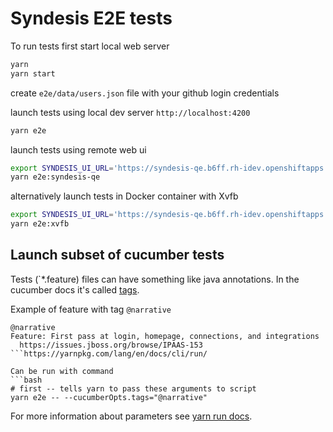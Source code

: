 # Syndesis E2E tests

To run tests first start local web server
```bash
yarn
yarn start
```

create `e2e/data/users.json` file with your github login credentials

launch tests using local dev server `http://localhost:4200`
```bash
yarn e2e
```

launch tests using remote web ui
```bash
export SYNDESIS_UI_URL='https://syndesis-qe.b6ff.rh-idev.openshiftapps.com/'
yarn e2e:syndesis-qe
```

alternatively launch tests in Docker container with Xvfb
```bash
export SYNDESIS_UI_URL='https://syndesis-qe.b6ff.rh-idev.openshiftapps.com/'
yarn e2e:xvfb
```


## Launch subset of cucumber tests
Tests (`*.feature) files can have something like java annotations.
In the cucumber docs it's called [tags](https://github.com/cucumber/cucumber/wiki/Tags).


Example of feature with tag `@narrative`
```gherkin
@narrative
Feature: First pass at login, homepage, connections, and integrations
  https://issues.jboss.org/browse/IPAAS-153
```https://yarnpkg.com/lang/en/docs/cli/run/

Can be run with command
```bash
# first -- tells yarn to pass these arguments to script
yarn e2e -- --cucumberOpts.tags="@narrative"
```

For more information about parameters see [yarn run docs](https://yarnpkg.com/lang/en/docs/cli/run/).
